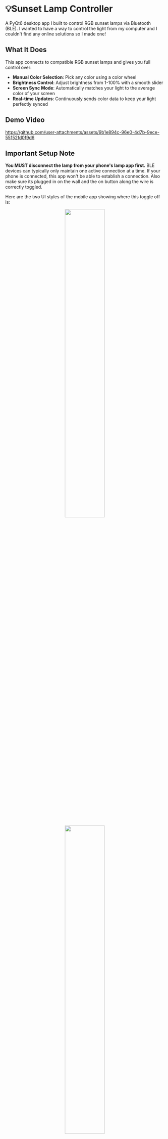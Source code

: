 # 💡Sunset Lamp Controller

A PyQt6 desktop app I built to control RGB sunset lamps via Bluetooth (BLE). I wanted to have a way to control the light from my computer and I couldn't find any online solutions so I made one!

## What It Does

This app connects to compatible RGB sunset lamps and gives you full control over:
- **Manual Color Selection**: Pick any color using a color wheel
- **Brightness Control**: Adjust brightness from 1-100% with a smooth slider
- **Screen Sync Mode**: Automatically matches your light to the average color of your screen
- **Real-time Updates**: Continuously sends color data to keep your light perfectly synced

## Demo Video

https://github.com/user-attachments/assets/9b1e894c-96e0-4d7b-9ece-55152fd0f9d6



## Important Setup Note

**You MUST disconnect the lamp from your phone's lamp app first.** BLE devices can typically only maintain one active connection at a time. If your phone is connected, this app won't be able to establish a connection. Also make sure its plugged in on the wall and the on button along the wire is correctly toggled.

Here are the two UI styles of the mobile app showing where this toggle off is:

<p align="center">
  <img src="https://github.com/user-attachments/assets/e20b23cf-666c-486e-b090-3a29ff2e56f0" width="50%">
  <img src="https://github.com/user-attachments/assets/cfb1ad2d-af34-41e2-b12a-12d5e50384a9" width="50%">
</p>


## How I Built This

### Step 1: Finding the Device

**[`app/sniff.py`](app/sniff.py)** - First thing I needed was to find the device among all the Bluetooth devices floating around:

```python
async def scan_ble_devices():
    with open("ble_devices.txt", "w") as file:
        file.write("Scanning for BLE devices (10 seconds)...\n")
        devices = await BleakScanner.discover(timeout=10.0)

        for d in devices:
            name = d.name or "(no name)"
            file.write(f"Address: {d.address} | RSSI: {d.rssi} dBm | Name: {name}\n")
```

This just dumps all nearby BLE devices to a text file. Most sunset lamps show up with generic names or just MAC addresses, so you have to do some detective work. My lamp showed up as below:

```
Address: 65:91:68:29:E4:DB | RSSI: -53 dBm | Name: SSL-29E4DB
```

RSSI stands for Received Signal Strength Indicator. It's a measurement of how strong the radio signal is between your device (like your computer) and the Bluetooth device you're scanning for. The lower the number (more negative), the weaker the signal - so -53 dBm means my lamp was pretty close to my computer when I scanned for it. Unfortunately this value isnt very reliable, so just look for an address or name like I've shown above


### Step 2: Understanding the Device

**[`app/gatt.py`](app/gatt.py)** - Once I had the device address, I needed to poke around and see what services and characteristics it had. Services and characteristics of BLE devices are like the organizational structure of BLE devices - services group related functionality together, and characteristics are the specific endpoints you can read from or write to.

In BLE's, these are called "GATT". GATT stands for Generic Attribute Profile, and they provide a way for low energy bluetooth devices to list their services publicly.

```python
async def main():
    print(f"Trying to connect to {ADDRESS}...")
    async with BleakClient(ADDRESS) as client:
        services = await client.get_services()
        print("\n🧩 GATT Services & Characteristics:")
        for service in services:
            print(f"[Service] {service.uuid}")
            for char in service.characteristics:
                print(f"  └─ [Char] {char.uuid} (props: {char.properties})")
```

This revealed the magic characteristic UUID (`0000ac52-1212-efde-1523-785fedbeda25`) that I needed to write to for controlling the light. I wasn't able to determine which service controlled sending colours to the lamp so I have the article linked at the bottom of this README to thank for that.

### Step 3: The Hard Part - The Encryption Protocol

**[`app/lightController.py`](app/lightController.py)** - This was where things got tricky. The device uses AES encryption and a specific payload format that I had to reverse engineer. 

Huge shoutout to [this Russian article on Habr](https://habr.com/ru/articles/722412/) - without this, I would have been completely lost. The author did the heavy lifting of sniffing the actual communication and documenting the encryption process. Seriously saved me weeks of work.

The protocol uses:
- AES encryption with a hardcoded key
- Specific 16-byte payload structure
- GRB color ordering instead of RGB (because why make things simple?)

```python
class PayloadGenerator:
    # This key came from the Russian article's reverse engineering work
    KEY = bytes([
        0x34, 0x52, 0x2A, 0x5B, 0x7A, 0x6E, 0x49, 0x2C,
        0x08, 0x09, 0x0A, 0x9D, 0x8D, 0x2A, 0x23, 0xF8
    ])
    
    def get_rgb_payload(self, red, green, blue, brightness=100, speed=100):
        payload = bytearray(16)
        payload[0:4] = self.HEADER
        payload[4] = CommandType.RGB
        payload[5] = self.GROUP_ID
        payload[7] = red    # Note the GRB ordering in the protocol
        payload[8] = green
        payload[9] = blue
        payload[10] = brightness
        payload[11] = speed
        
        return self.cipher.encrypt(bytes(payload))
```

### Step 4: Making Sure It Actually Works

**[`app/test.py`](app/test.py)** - I built a test suite file to make sure everything worked properly:

```python
async def test_primary_colors():
    async with BleakClient(ADDRESS) as client:
        # Test basic colors
        primaries = [
            ("Red", 255, 0, 0),
            ("Green", 0, 255, 0),
            ("Blue", 0, 0, 255)
        ]
        
        for name, r, g, b in primaries:
            print(f"Testing {name}")
            await set_color(client, r, g, b)
            await asyncio.sleep(1.5)
```

This tests everything I needed like basic colors and brightness levels that I wanted for my implementation.

### Step 5: Screen Sync

I wanted an additional feature that would set the lamps colour to to the average colour of my screen. Its a crude attempt to recreate this effect:

https://www.youtube.com/shorts/UhQu7ntkE2Q

Implementing this involved:
- Grabbing screenshots and calculating average colors
- Enhancing dark colors so they're actually visible on the light by changing the brightness
- Smooth color transitions with interpolation
- Converting screen brightness to lamp brightness

The screen sync basically captures your entire screen, finds the average color, and applies some smart enhancements to make dark scenes look good on the physical light.

### Step 6: The GUI

**[`app/app.py`](app/app.py)** - Finally, I wrapped everything in a PyQt6 interface.

## Will This Work With My Lamp?

I developed this with the QuigoRGBIC Sunset Lamp (Model: SUNLAMP-P), but the protocol seems to be used by multiple manufacturers. If your lamp has similar features or uses a comparable mobile app, there's a decent chance it'll work.

**If it doesn't work right away:**

1. **Different Bluetooth address**: Run [`app/sniff.py`](app/sniff.py) to find your device's MAC address and update the `ADDRESS` variable in [`app/lightController.py`](app/lightController.py)

2. **Different GATT characteristics**: Run [`app/gatt.py`](app/gatt.py) to see if your device uses a different characteristic UUID. Update `CHAR_UUID` if needed.

3. **Test basic functionality**: Use [`app/test.py`](app/test.py) to see if basic color commands work

4. **Protocol differences**: Some manufacturers might use different encryption keys or payload structures. If colors look wrong or nothing happens, you might need to do your own protocol analysis.

## Requirements

```bash
pip install PyQt6 bleak numpy Pillow pycryptodome
```

## Running the App

1. Download the executable file from the release
2. Run the executable
3. Press "Connect"

## Running the App Via Python

1. Disconnect your lamp from your phone's lamp app
2. Update the `ADDRESS` in [`app/lightController.py`](app/lightController.py) if needed
3. Run it via the command below

```bash
python app/app.py
```

## Disclaimer

Due to the way the lamp is physically built, multiple colours are shown despite the RGB Values sent. The resulting colour may not always look like what you selected, but its as close as I think is possible due to the physical limitations. The app is not broken, just a consideration of the functinoality of a sunset lamp. This is visibile during the screen sync part of the demo video.

## File Breakdown

- **[`app/app.py`](app/app.py)** - Main GUI application with all the controls
- **[`app/lightController.py`](app/lightController.py)** - Core BLE communication and encryption
- **[`app/gatt.py`](app/gatt.py)** - Tool for exploring device characteristics during development
- **[`app/sniff.py`](app/sniff.py)** - BLE scanner for finding your lamp
- **[`app/test.py`](app/test.py)** - Comprehensive testing suite for validating everything works
